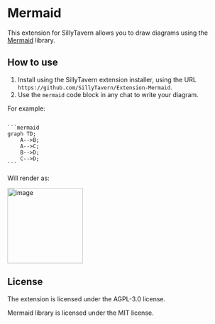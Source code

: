 # Mermaid

This extension for SillyTavern allows you to draw diagrams using the [Mermaid](https://mermaid.js.org/) library.

## How to use

1. Install using the SillyTavern extension installer, using the URL `https://github.com/SillyTavern/Extension-Mermaid`.
2. Use the `mermaid` code block in any chat to write your diagram.

For example:

<pre><code>
```mermaid
graph TD;
    A-->B;
    A-->C;
    B-->D;
    C-->D;
```
</code></pre>

Will render as:

<img width="170" alt="image" src="https://github.com/user-attachments/assets/3a129e88-4899-4ddc-904c-59ca878275ea">

## License

The extension is licensed under the AGPL-3.0 license.

Mermaid library is licensed under the MIT license.
